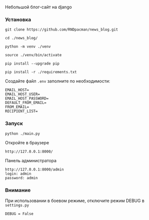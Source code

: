 Небольшой блог-сайт на django

### Установка

```
git clone https://github.com/RNDpacman/news_blog.git
```

```
cd ./news_blog/
```

```
python -m venv ./venv
```

```
source ./venv/bin/activate
```

```
pip install --upgrade pip
```

```
pip install -r ./requirements.txt
```

Создайте файл `.env` заполните по необходимости:
```
EMAIL_HOST=
EMAIL_HOST_USER=
EMAIL_HOST_PASSWORD=
DEFAULT_FROM_EMAIL=
FROM_EMAIL=
RECIPIENT_LIST=
```

### Запуск
```
python ./main.py
```

Откройте в браузере
```
http://127.0.0.1:8000/
```

Панель администратора
```
http://127.0.0.1:8000/admin
login: admin
password: admin
```
### Внимание
При использовании в боевом режиме, отключите режим DEBUG в `settings.py`
```
DEBUG = False
```